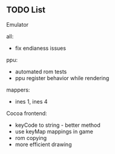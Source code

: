 ## TODO List
Emulator

all:
* fix endianess issues

ppu:
* automated rom tests
* ppu register behavior while rendering

mappers:
* ines 1, ines 4

Cocoa frontend:
* keyCode to string - better method
* use keyMap mappings in game
* rom copying
* more efficient drawing
